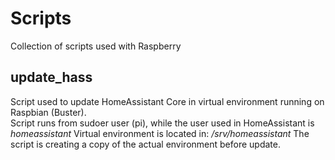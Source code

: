 # Scripts
Collection of scripts used with Raspberry

## update_hass
Script used to update HomeAssistant Core in virtual environment running on Raspbian (Buster).  
Script runs from sudoer user (pi), while the user used in HomeAssistant is _homeassistant_
Virtual environment is located in: _/srv/homeassistant_
The script is creating a copy of the actual environment before update.

